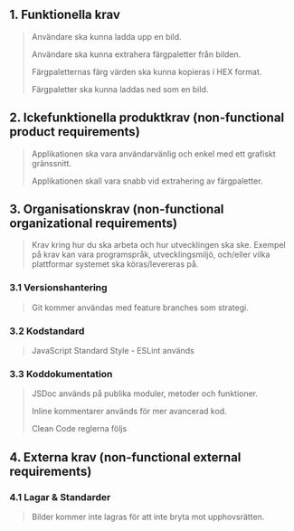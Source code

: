 ## 1\. Funktionella krav

> Användare ska kunna ladda upp en bild.
>
> Användare ska kunna extrahera färgpaletter från bilden.
>
> Färgpaletternas färg värden ska kunna kopieras i HEX format.
>
> Färgpaletter ska kunna laddas ned som en bild.



## 2\. Ickefunktionella produktkrav (non-functional product requirements)

> Applikationen ska vara användarvänlig och enkel med ett grafiskt gränssnitt.
>
> Applikationen skall vara snabb vid extrahering av färgpaletter.

## 3\. Organisationskrav (non-functional organizational requirements)

> Krav kring hur du ska arbeta och hur utvecklingen ska ske. Exempel på krav kan vara programspråk, utvecklingsmiljö, och/eller vilka plattformar systemet ska köras/levereras på.

### 3.1 Versionshantering

> Git kommer användas med feature branches som strategi.

### 3.2 Kodstandard

> JavaScript Standard Style - ESLint används

### 3.3 Koddokumentation

> JSDoc används på publika moduler, metoder och funktioner.
>
> Inline kommentarer används för mer avancerad kod.
>
> Clean Code reglerna följs

## 4\. Externa krav (non-functional external requirements)

### 4.1 Lagar & Standarder

> 
> Bilder kommer inte lagras för att inte bryta mot upphovsrätten.